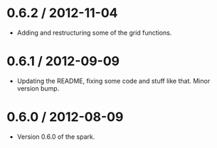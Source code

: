 
0.6.2 / 2012-11-04 
==================

  * Adding and restructuring some of the grid functions.

0.6.1 / 2012-09-09 
==================

  * Updating the README, fixing some code and stuff like that. Minor version bump.

0.6.0 / 2012-08-09 
==================

  * Version 0.6.0 of the spark.
